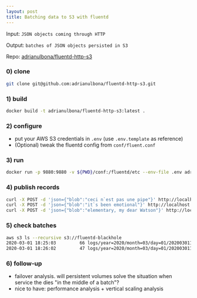 ```yaml
--- 
layout: post
title: Batching data to S3 with fluentd
---
```


Input: `JSON objects coming through HTTP`

Output: `batches of JSON objects persisted in S3`

Repo: [adrianulbona/fluentd-http-s3](https://github.com/adrianulbona/fluentd-http-s3)

### 0) clone

```bash
git clone git@github.com:adrianulbona/fluentd-http-s3.git
```

### 1) build 

```bash
docker build -t adrianulbona/fluentd-http-s3:latest .
```
### 2) configure

- put your AWS S3 credentials in `.env` (use `.env.template` as reference)
- (Optional) tweak the fluentd config from `conf/fluent.conf`

### 3) run

```bash
docker run -p 9880:9880 -v ${PWD}/conf:/fluentd/etc --env-file .env adrianulbona/fluentd-http-s3:latest
```

### 4) publish records

```bash
curl -X POST -d 'json={"blob":"ceci n`est pas une pipe"}' http://localhost:9880/events
curl -X POST -d 'json={"blob":"it`s been emotional"}' http://localhost:9880/events
curl -X POST -d 'json={"blob":"elementary, my dear Watson"}' http://localhost:9880/events
```

### 5) check batches

```bash
aws s3 ls --recursive s3://fluentd-blackhole
2020-03-01 18:25:03         66 logs/year=2020/month=03/day=01/2020030117_0.json.gz
2020-03-01 18:26:02         47 logs/year=2020/month=03/day=01/2020030117_1.json.gz
```

### 6) follow-up

- failover analysis. will persistent volumes solve the situation when service the dies "in the middle of a batch"? 
- nice to have: performance analysis + vertical scaling analysis
